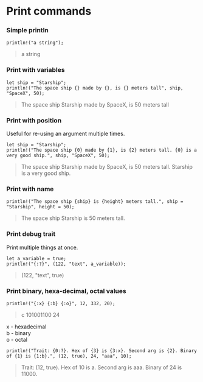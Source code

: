 # Print commands
### Simple println
```
println!("a string");
```
> a string
### Print with variables
```
let ship = "Starship";
println!("The space ship {} made by {}, is {} meters tall", ship, "SpaceX", 50);
```
> The space ship Starship made by SpaceX, is 50 meters tall
### Print with position
Useful for re-using an argument multiple times.
```
let ship = "Starship";
println!("The space ship {0} made by {1}, is {2} meters tall. {0} is a very good ship.", ship, "SpaceX", 50);
```
> The space ship Starship made by SpaceX, is 50 meters tall. Starship is a very good ship.
### Print with name
```
println!("The space ship {ship} is {height} meters tall.", ship = "Starship", height = 50);
```
> The space ship Starship is 50 meters tall.
### Print debug trait
Print multiple things at once.
```
let a_variable = true;
println!("{:?}", (122, "text", a_variable));
```
> (122, "text", true)
### Print binary, hexa-decimal, octal values
```
println!("{:x} {:b} {:o}", 12, 332, 20);
```
> c 101001100 24

x - hexadecimal  
b - binary  
o - octal  
```
println!("Trait: {0:?}. Hex of {3} is {3:x}. Second arg is {2}. Binary of {1} is {1:b}.", (12, true), 24, "aaa", 10);
```
> Trait: (12, true). Hex of 10 is a. Second arg is aaa. Binary of 24 is 11000.
